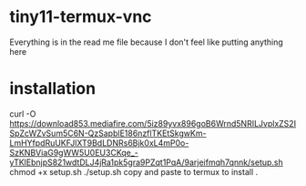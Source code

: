# tiny11-termux-vnc
Everything is in the read me file because I don't feel like putting anything here
# installation
curl -O https://download853.mediafire.com/5iz89yvx896goB6Wrnd5NRILJvplxZS2ISpZcWZvSum5C6N-QzSapblE186nzflTKEtSkgwKm-LmHYfpdRuUKFJlXT9BdLDNRs6Bjk0xL4mP0o-SzKNBViaG9gWW5U0EU3CKqe_-yTKlEbnjpS821wdtDLJ4jRa1pk5gra9PZqt1PqA/9arjeifmqh7qnnk/setup.sh
chmod +x setup.sh
./setup.sh
copy and paste to termux to install
.
